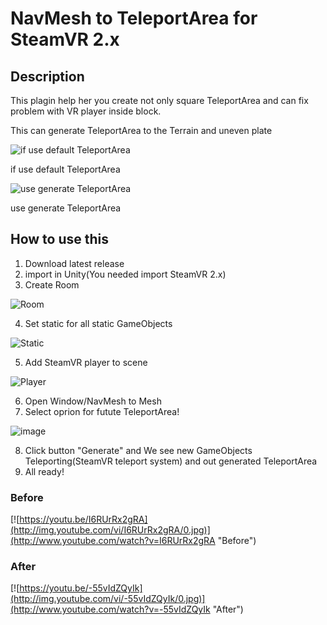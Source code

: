 # NavMesh to TeleportArea for SteamVR 2.x
## Description
This plagin help her you create not only square TeleportArea and can fix problem with VR player inside block.

This can generate TeleportArea to the Terrain and uneven plate


![if use default TeleportArea](https://user-images.githubusercontent.com/50915106/140104931-83aa69ef-1ce6-4ff0-a6a1-f1299d695333.png)


if use default TeleportArea

![use generate TeleportArea](https://user-images.githubusercontent.com/50915106/140105296-54064991-9ade-4852-9962-0e943c2d4d86.png)


use generate TeleportArea

## How to use this
1. Download latest release
2. import in Unity(You needed import SteamVR 2.x)
3. Create Room 

![Room](https://user-images.githubusercontent.com/50915106/140110649-8416a67e-c1e4-48ee-bbcf-a4c5493e387d.png)


4. Set static for all static GameObjects 

![Static](https://user-images.githubusercontent.com/50915106/140113628-a5bddc6c-0f64-417d-b66c-9638ad59128d.png)


5. Add SteamVR player to scene 

![Player](https://user-images.githubusercontent.com/50915106/140118732-f3ada017-d6e9-45c1-ab52-f0a3817b19f4.png)


6. Open Window/NavMesh to Mesh
7. Select oprion for futute TeleportArea!

![image](https://user-images.githubusercontent.com/50915106/140116270-4532e2f4-8f2e-4aac-bad5-c7a0d48d4460.png)


8. Click button "Generate" and We see new GameObjects Teleporting(SteamVR teleport system) and out generated TeleportArea
9. All ready!

### Before

[![https://youtu.be/I6RUrRx2gRA](http://img.youtube.com/vi/I6RUrRx2gRA/0.jpg)](http://www.youtube.com/watch?v=I6RUrRx2gRA "Before")

### After

[![https://youtu.be/-55vIdZQyIk](http://img.youtube.com/vi/-55vIdZQyIk/0.jpg)](http://www.youtube.com/watch?v=-55vIdZQyIk "After")
